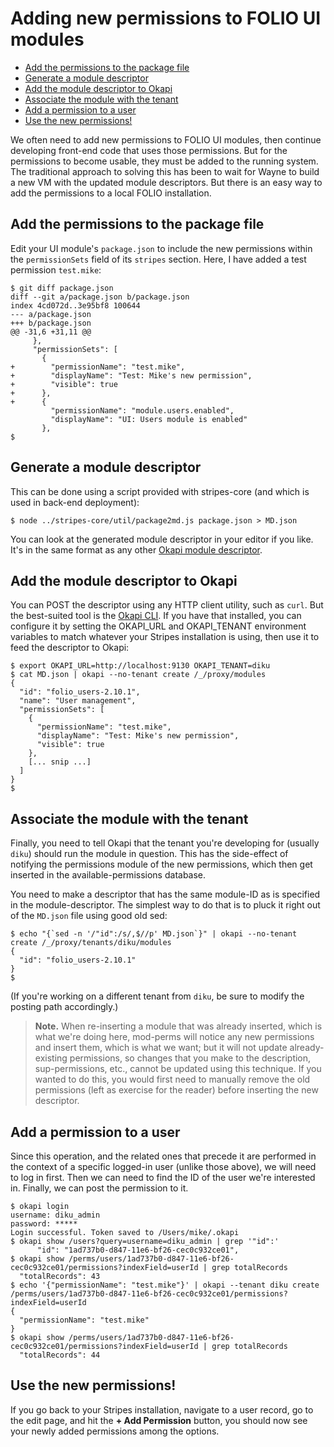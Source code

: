 # Adding new permissions to FOLIO UI modules

<!-- md2toc -l 2 adding-permissions.md -->
* [Add the permissions to the package file](#add-the-permissions-to-the-package-file)
* [Generate a module descriptor](#generate-a-module-descriptor)
* [Add the module descriptor to Okapi](#add-the-module-descriptor-to-okapi)
* [Associate the module with the tenant](#associate-the-module-with-the-tenant)
* [Add a permission to a user](#add-a-permission-to-a-user)
* [Use the new permissions!](#use-the-new-permissions)

We often need to add new permissions to FOLIO UI modules, then continue developing front-end code that uses those permissions. But for the permissions to become usable, they must be added to the running system. The traditional approach to solving this has been to wait for Wayne to build a new VM with the updated module descriptors. But there is an easy way to add the permissions to a local FOLIO installation.

## Add the permissions to the package file

Edit your UI module's `package.json` to include the new permissions within the `permissionSets` field of its `stripes` section. Here, I have added a test permission `test.mike`:
```
$ git diff package.json
diff --git a/package.json b/package.json
index 4cd072d..3e95bf8 100644
--- a/package.json
+++ b/package.json
@@ -31,6 +31,11 @@
     },
     "permissionSets": [
       {
+        "permissionName": "test.mike",
+        "displayName": "Test: Mike's new permission",
+        "visible": true
+      },
+      {
         "permissionName": "module.users.enabled",
         "displayName": "UI: Users module is enabled"
       },
$
```

## Generate a module descriptor

This can be done using a script provided with stripes-core (and which is used in back-end deployment):
```
$ node ../stripes-core/util/package2md.js package.json > MD.json
```
You can look at the generated module descriptor in your editor if you like. It's in the same format as any other [Okapi module descriptor](https://github.com/folio-org/okapi/blob/master/doc/guide.md#example-4-complete-moduledescriptor).

## Add the module descriptor to Okapi

You can POST the descriptor using any HTTP client utility, such as `curl`. But the best-suited tool is the [Okapi CLI](https://github.com/thefrontside/okapi.rb). If you have that installed, you can configure it by setting the OKAPI_URL and OKAPI_TENANT environment variables to match whatever your Stripes installation is using, then use it to feed the descriptor to Okapi:
```
$ export OKAPI_URL=http://localhost:9130 OKAPI_TENANT=diku
$ cat MD.json | okapi --no-tenant create /_/proxy/modules
{
  "id": "folio_users-2.10.1",
  "name": "User management",
  "permissionSets": [
    {
      "permissionName": "test.mike",
      "displayName": "Test: Mike's new permission",
      "visible": true
    },
    [... snip ...]
  ]
}
$
```

## Associate the module with the tenant

Finally, you need to tell Okapi that the tenant you're developing for (usually `diku`) should run the module in question. This has the side-effect of notifying the permissions module of the new permissions, which then get inserted in the available-permissions database.

You need to make a descriptor that has the same module-ID as is specified in the module-descriptor. The simplest way to do that is to pluck it right out of the `MD.json` file using good old sed:
```
$ echo "{`sed -n '/"id":/s/,$//p' MD.json`}" | okapi --no-tenant create /_/proxy/tenants/diku/modules
{
  "id": "folio_users-2.10.1"
}
$
```
(If you're working on a different tenant from `diku`, be sure to modify the posting path accordingly.)

> **Note.** When re-inserting a module that was already inserted, which is what we're doing here, mod-perms will notice any new permissions and insert them, which is what we want; but it will not update already-existing permissions, so changes that you make to the description, sup-permissions, etc., cannot be updated using this technique. If you wanted to do this, you would first need to manually remove the old permissions (left as exercise for the reader) before inserting the new descriptor.

## Add a permission to a user

Since this operation, and the related ones that precede it are performed in the context of a specific logged-in user (unlike those above), we will need to log in first. Then we can need to find the ID of the user we're interested in. Finally, we can post the permission to it.
```
$ okapi login
username: diku_admin
password: *****
Login successful. Token saved to /Users/mike/.okapi
$ okapi show /users?query=username=diku_admin | grep '"id":'
      "id": "1ad737b0-d847-11e6-bf26-cec0c932ce01",
$ okapi show /perms/users/1ad737b0-d847-11e6-bf26-cec0c932ce01/permissions?indexField=userId | grep totalRecords
  "totalRecords": 43
$ echo '{"permissionName": "test.mike"}' | okapi --tenant diku create /perms/users/1ad737b0-d847-11e6-bf26-cec0c932ce01/permissions?indexField=userId
{
  "permissionName": "test.mike"
}
$ okapi show /perms/users/1ad737b0-d847-11e6-bf26-cec0c932ce01/permissions?indexField=userId | grep totalRecords
  "totalRecords": 44
```

## Use the new permissions!

If you go back to your Stripes installation, navigate to a user record, go to the edit page, and hit the **+ Add Permission** button, you should now see your newly added permissions among the options.

